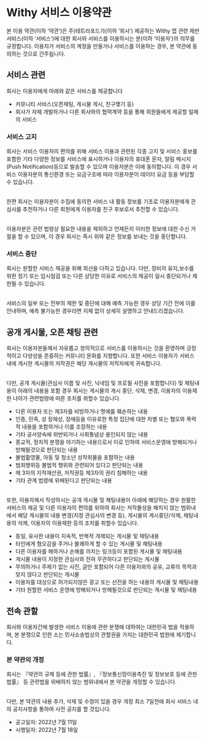 # Withy 서비스 이용약관

본 이용 약관(이하 ‘약관‘)은 주)테트라포드가(이하 ‘회사‘) 제공하는 Withy 앱 관련 제반 서비스(이하 ‘서비스‘)에 대한 회사와 서비스를 이용하시는 분(이하 ‘이용자’)의 의무를 규정합니다. 이용자가 서비스의 계정을 만들거나 서비스를 이용하는 경우, 본 약관에 동의하는 것으로 간주됩니다.

## 서비스 관련

회사는 이용자에게 아래와 같은 서비스를 제공합니다

- 커뮤니티 서비스(오픈채팅, 게시물 게시, 친구맺기 등)
- 회사가 자체 개발하거나 다른 회사와의 협력계약 등을 통해 회원들에게 제공할 일체의 서비스

### 서비스 고지

회사는 서비스 이용자의 편의를 위해 서비스 이용과 관련된 각종 고지 및 서비스 홍보를 포함한 기타 다양한 정보를 서비스에 표시하거나 이용자의 휴대폰 문자, 알림 메시지(Push Notification)등으로 발송할 수 있으며 이용자분은 이에 동의합니다. 이 경우 서비스 이용자분의 통신환경 또는 요금구조에 따라 이용자분이 데이터 요금 등을 부담할 수 있습니다.

\
한편 회사는 이용자분이 수집에 동의한 서비스 내 활동 정보를 기초로 이용자분에게 관심사를 추천하거나 다른 회원에게 이용자를 친구 후보로서 추천할 수 있습니다.

\
이용자분은 관련 법령상 필요한 내용을 제외하고 언제든지 이러한 정보에 대한 수신 거절을 할 수 있으며, 이 경우 회사는 즉시 위와 같은 정보를 보내는 것을 중단합니다.

### 서비스 중단

회사는 원할한 서비스 제공을 위해 최선을 다하고 있습니다. 다만, 장비의 유지,보수를 위한 정기 또는 임시점검 또는 다른 상당한 이유로 서비스의 제공이 일시 중단되거나 제한될 수 있습니다.

\
서비스의 일부 또는 전부의 제한 및 중단에 대해 예측 가능한 경우 상당 기간 전에 이를 안내하며, 예측 불가능한 경우라면 지체 없이 상세히 설명하고 안내드리겠습니다.

## 공개 게시물, 오픈 채팅 관련

회사는 이용자분들께서 자유롭고 창의적으로 서비스를 이용하시는 것을 환영하며 긍정적이고 다양성을 존중하는 커뮤니티 문화를 지향합니다. 또한 서비스 이용자가 서비스 내에 게시한 게시물의 저작권은 해당 게시물의 저작자에게 귀속합니다.

\
다만, 공개 게시물(관심사 이름 및 사진, 닉네임 및 프로필 사진을 포함합니다) 및 채팅내용이 아래의 내용을 포함 경우 회사는 게시물의 게시 중단, 삭제, 변경, 이용자의 이용제한 나아가 관련법령에 따른 조치를 취할수 있습니다.

- 다른 이용자 또는 제3자를 비방하거나 명예를 훼손하는 내용
- 인종, 민족, 성 정체성, 장애등을 이유로한 특정 집단에 대한 차별 또는 혐오와 폭력적 내용을 포함하거나 이를 조장하는 내용
- 기타 공서양속에 위반되거나 사회통념상 용인되지 않는 내용
- 종교적, 정치적 분쟁을 야기하는 내용으로서 이로 인하여 서비스운영에 방해되거나 방해될것으로 판단되는 내용
- 불법촬영물, 아동 및 청소년 성착취물을 포함하는 내용
- 범죄행위등 불법적 행위와 관련되어 있다고 판단되는 내용
- 제 3자의 지적재산권, 저작권등 제3자의 권리 침해하는 내용
- 기타 관계 법령에 위배된다고 판단되는 내용

\
또한, 이용자께서 작성하시는 공개 게시물 및 채팅내용이 아래에 해당하는 경우 원활한 서비스의 제공 및 다른 이용자의 편의를 위하여 회사는 저작물성을 해치지 않는 범위내에서 해당 게시물의 내용 변경(지정 관심사의 변경 등), 게시물의 게시중단/삭제, 채팅내용의 삭제, 이용자의 이용제한 등의 조치를 취할수 있습니다.

- 동일, 유사한 내용이 지속적, 반복적 개제되는 게시물 및 채팅내용
- 타인에게 혐오감을 주거나 불쾌하게 할 수 있는 게시물 및 채팅내용
- 다른 이용자를 해하거나 손해를 끼치는 링크등이 포함된 게시물 및 채팅내용
- 게시물 내용이 지정한 관심사와 전혀 무관하다고 판단되는 게시물
- 무의하거나 주제가 없는 사진, 글만 포함되어 다른 이용자와의 공유, 교류의 목적과 맞지 않다고 판단되는 게시물
- 이용자를 대상으로 허가되지않은 광고 또는 선전을 하는 내용의 게시물 및 채팅내용
- 기타 원할한 서비스 운영에 방해되거나 방해될것으로 판단되는 게시물 및 채팅내용

## 전속 관할

회사와 이용자간에 발생한 서비스 이용에 관한 분쟁에 대하여는 대한민국 법을 적용하며, 본 분쟁으로 인한 소는 민사소송법상의 관할권을 가지는 대한민국 법원에 제기합니다.

### 본 약관의 개정

회사는  『약관의 규제 등에 관한 법률』, 『정보통신망이용촉진 및 정보보호 등에 관한 법률』 등 관련법을 위배하지 않는 범위내에서 본 약관을 개정할 수 있습니다.

\
다만, 본 약관의 내용 추가, 삭제 및 수정이 있을 경우 개정 최소 7일전에 회사 서비스 내의 공지사항을 통하여 사전 공지를 할 것입니다.

- 공고일자: 2022년 7월 11일
- 시행일자: 2022년 7월 18일
